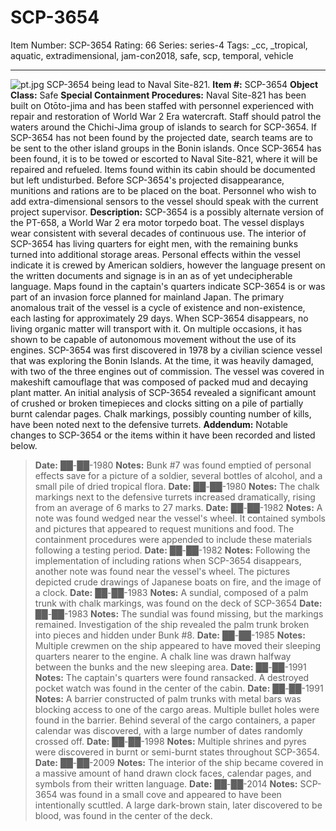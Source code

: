 # SCP-3654
Item Number: SCP-3654
Rating: 66
Series: series-4
Tags: _cc, _tropical, aquatic, extradimensional, jam-con2018, safe, scp, temporal, vehicle

---

![pt.jpg](https://scp-wiki.wdfiles.com/local--files/scp-3654/pt.jpg)
SCP-3654 being lead to Naval Site-821.
**Item #:** SCP-3654
**Object Class:** Safe
**Special Containment Procedures:** Naval Site-821 has been built on Otōto-jima and has been staffed with personnel experienced with repair and restoration of World War 2 Era watercraft. Staff should patrol the waters around the Chichi-Jima group of islands to search for SCP-3654. If SCP-3654 has not been found by the projected date, search teams are to be sent to the other island groups in the Bonin islands.
Once SCP-3654 has been found, it is to be towed or escorted to Naval Site-821, where it will be repaired and refueled. Items found within its cabin should be documented but left undisturbed. Before SCP-3654's projected disappearance, munitions and rations are to be placed on the boat. Personnel who wish to add extra-dimensional sensors to the vessel should speak with the current project supervisor.
**Description:** SCP-3654 is a possibly alternate version of the PT-658, a World War 2 era motor torpedo boat. The vessel displays wear consistent with several decades of continuous use. The interior of SCP-3654 has living quarters for eight men, with the remaining bunks turned into additional storage areas. Personal effects within the vessel indicate it is crewed by American soldiers, however the language present on the written documents and signage is in an as of yet undecipherable language. Maps found in the captain's quarters indicate SCP-3654 is or was part of an invasion force planned for mainland Japan.
The primary anomalous trait of the vessel is a cycle of existence and non-existence, each lasting for approximately 29 days. When SCP-3654 disappears, no living organic matter will transport with it. On multiple occasions, it has shown to be capable of autonomous movement without the use of its engines.
SCP-3654 was first discovered in 1978 by a civilian science vessel that was exploring the Bonin Islands. At the time, it was heavily damaged, with two of the three engines out of commission. The vessel was covered in makeshift camouflage that was composed of packed mud and decaying plant matter. An initial analysis of SCP-3654 revealed a significant amount of crushed or broken timepieces and clocks sitting on a pile of partially burnt calendar pages. Chalk markings, possibly counting number of kills, have been noted next to the defensive turrets.
**Addendum:** Notable changes to SCP-3654 or the items within it have been recorded and listed below.
> **Date:** ██-██-1980
> **Notes:** Bunk #7 was found emptied of personal effects save for a picture of a soldier, several bottles of alcohol, and a small pile of dried tropical flora.
> **Date:** ██-██-1980
> **Notes:** The chalk markings next to the defensive turrets increased dramatically, rising from an average of 6 marks to 27 marks.
> **Date:** ██-██-1982
> **Notes:** A note was found wedged near the vessel's wheel. It contained symbols and pictures that appeared to request munitions and food. The containment procedures were appended to include these materials following a testing period.
> **Date:** ██-██-1982
> **Notes:** Following the implementation of including rations when SCP-3654 disappears, another note was found near the vessel's wheel. The pictures depicted crude drawings of Japanese boats on fire, and the image of a clock.
> **Date:** ██-██-1983
> **Notes:** A sundial, composed of a palm trunk with chalk markings, was found on the deck of SCP-3654
> **Date:** ██-██-1983
> **Notes:** The sundial was found missing, but the markings remained. Investigation of the ship revealed the palm trunk broken into pieces and hidden under Bunk #8.
> **Date:** ██-██-1985
> **Notes:** Multiple crewmen on the ship appeared to have moved their sleeping quarters nearer to the engine. A chalk line was drawn halfway between the bunks and the new sleeping area.
> **Date:** ██-██-1991
> **Notes:** The captain's quarters were found ransacked. A destroyed pocket watch was found in the center of the cabin.
> **Date:** ██-██-1991
> **Notes:** A barrier constructed of palm trunks with metal bars was blocking access to one of the cargo areas. Multiple bullet holes were found in the barrier. Behind several of the cargo containers, a paper calendar was discovered, with a large number of dates randomly crossed off.
> **Date:** ██-██-1998
> **Notes:** Multiple shrines and pyres were discovered in burnt or semi-burnt states throughout SCP-3654.
> **Date:** ██-██-2009
> **Notes:** The interior of the ship became covered in a massive amount of hand drawn clock faces, calendar pages, and symbols from their written language.
> **Date:** ██-██-2014
> **Notes:** SCP-3654 was found in a small cove and appeared to have been intentionally scuttled. A large dark-brown stain, later discovered to be blood, was found in the center of the deck.